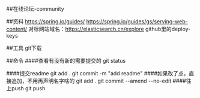 ##在线论坛-community

##资料
https://spring.io/guides/
https://spring.io/guides/gs/serving-web-content/
   对标网站域名：https://elasticsearch.cn/explore
github里的deploy-keys

##工具
git下载

##命令
####查看有没有新的需要提交的
git status

####提交readme
git add .
git commit -m "add readme"
####如果改了点，直接追加，不用再声明名字啥的
git add .
git commit --amend --no-edit
####往上push
git push
